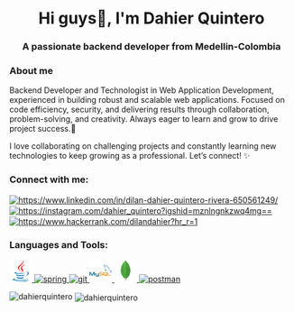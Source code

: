 <h1 align="center">Hi guys👋, I'm Dahier Quintero</h1>
<h3 align="center">A passionate backend developer from Medellin-Colombia</h3>
<h3>About me</h3>
Backend Developer and Technologist in Web Application Development, experienced in building robust and scalable web applications. Focused on code efficiency, security, and delivering results through collaboration, problem-solving, and creativity. Always eager to learn and grow to drive project success.🚀  


I love collaborating on challenging projects and constantly learning new technologies to keep growing as a professional. Let’s connect! ✨

<h3 align="left">Connect with me:</h3>
<p align="left">
<a href="https://www.linkedin.com/in/dilan-dahier-quintero-rivera-650561249/" target="blank"><img align="center" src="https://raw.githubusercontent.com/rahuldkjain/github-profile-readme-generator/master/src/images/icons/Social/linked-in-alt.svg" alt="https://www.linkedin.com/in/dilan-dahier-quintero-rivera-650561249/" height="30" width="40" /></a>
<a href="https://instagram.com/dahier_quintero?igshid=mznlngnkzwq4mg==" target="blank"><img align="center" src="https://raw.githubusercontent.com/rahuldkjain/github-profile-readme-generator/master/src/images/icons/Social/instagram.svg" alt="https://instagram.com/dahier_quintero?igshid=mznlngnkzwq4mg==" height="30" width="40" /></a>
<a href="https://www.hackerrank.com/dilandahier?hr_r=1" target="blank"><img align="center" src="https://raw.githubusercontent.com/rahuldkjain/github-profile-readme-generator/master/src/images/icons/Social/hackerrank.svg" alt="https://www.hackerrank.com/dilandahier?hr_r=1" height="30" width="40" /></a>
</p>

<h3 align="left">Languages and Tools:</h3>
<p align="left"> <a href="https://www.java.com" target="_blank" rel="noreferrer"> <img src="https://raw.githubusercontent.com/devicons/devicon/master/icons/java/java-original.svg" alt="java" width="40" height="40"/> </a> <a href="https://spring.io/" target="_blank" rel="noreferrer"> <img src="https://www.vectorlogo.zone/logos/springio/springio-icon.svg" alt="spring" width="40" height="40"/> </a> <a href="https://git-scm.com/" target="_blank" rel="noreferrer"> <img src="https://www.vectorlogo.zone/logos/git-scm/git-scm-icon.svg" alt="git" width="40" height="40"/> </a>  <a href="https://www.mysql.com/" target="_blank" rel="noreferrer"> <img src="https://raw.githubusercontent.com/devicons/devicon/master/icons/mysql/mysql-original-wordmark.svg" alt="mysql" width="40" height="40"/> </a> <a href="https://www.mongodb.com/es" target="_blank" rel="noreferrer"> <img src="https://raw.githubusercontent.com/devicons/devicon/master/icons/mongodb/mongodb-original.svg" alt="mongodb" width="40" height="40"/> </a> <a href="https://postman.com" target="_blank" rel="noreferrer"> <img src="https://www.vectorlogo.zone/logos/getpostman/getpostman-icon.svg" alt="postman" width="40" height="40"/> </a> </p>

<p><img align="left" src="https://github-readme-stats.vercel.app/api/top-langs?username=dahierquintero&show_icons=true&locale=en&layout=compact" alt="dahierquintero" /></p>

<p>&nbsp;<img align="center" src="https://github-readme-stats.vercel.app/api?username=dahierquintero&show_icons=true&locale=en" alt="dahierquintero" /></p>
